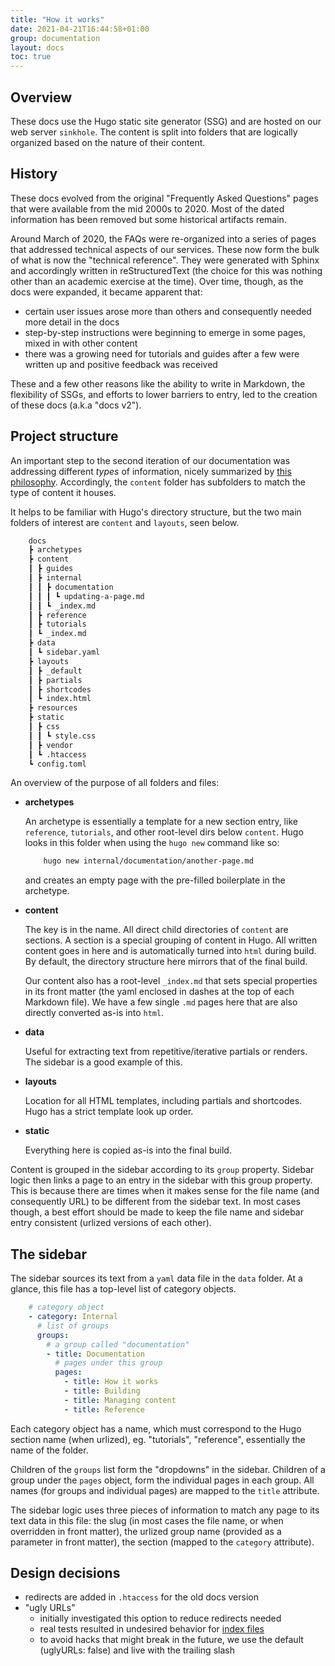 ```yaml
---
title: "How it works"
date: 2021-04-21T16:44:58+01:00
group: documentation
layout: docs
toc: true
---
```


## Overview

These docs use the Hugo static site generator (SSG) and are hosted on our web server `sinkhole`. The content is split into folders that are logically organized based on the nature of their content.

## History

These docs evolved from the original "Frequently Asked Questions" pages that were available from the mid 2000s to 2020. Most of the dated information has been removed but some historical artifacts remain.

Around March of 2020, the FAQs were re-organized into a series of pages that addressed technical aspects of our services. These now form the bulk of what is now the "technical reference". They were generated with Sphinx and accordingly written in reStructuredText (the choice for this was nothing other than an academic exercise at the time). Over time, though, as the docs were expanded, it became apparent that:

* certain user issues arose more than others and consequently needed more detail in the docs
* step-by-step instructions were beginning to emerge in some pages, mixed in with other content
* there was a growing need for tutorials and guides after a few were written up and positive feedback was received

These and a few other reasons like the ability to write in Markdown, the flexibility of SSGs, and efforts to lower barriers to entry, led to the creation of these docs (a.k.a "docs v2").

## Project structure

An important step to the second iteration of our documentation was addressing different *types* of information, nicely summarized by [this philosophy](https://diataxis.fr/). Accordingly, the `content` folder has subfolders to match the type of content it houses.

It helps to be familiar with Hugo's directory structure, but the two main folders of interest are `content` and `layouts`, seen below.  

```bash
    docs
    ┣ archetypes
    ┣ content
    ┃ ┣ guides
    ┃ ┣ internal
    ┃ ┃ ┣ documentation
    ┃ ┃ ┃ ┗ updating-a-page.md
    ┃ ┃ ┗ _index.md
    ┃ ┣ reference
    ┃ ┣ tutorials
    ┃ ┗ _index.md
    ┣ data
    ┃ ┗ sidebar.yaml
    ┣ layouts
    ┃ ┣ _default
    ┃ ┣ partials
    ┃ ┣ shortcodes
    ┃ ┗ index.html
    ┣ resources
    ┣ static
    ┃ ┣ css
    ┃ ┃ ┗ style.css
    ┃ ┣ vendor
    ┃ ┗ .htaccess
    ┗ config.toml
```

An overview of the purpose of all folders and files:

* **archetypes**

    An archetype is essentially a template for a new section entry, like `reference`, `tutorials`, and other root-level dirs below `content`. Hugo looks in this folder when using the `hugo new` command like so:

    ```bash
        hugo new internal/documentation/another-page.md
    ```

    and creates an empty page with the pre-filled boilerplate in the archetype.

* **content**

    The key is in the name. All direct child directories of `content` are sections. A section is a special grouping of content in Hugo. All written content goes in here and is automatically turned into `html` during build. By default, the directory structure here mirrors that of the final build.

    Our content also has a root-level `_index.md` that sets special properties in its front matter (the yaml enclosed in dashes at the top of each Markdown file). We have a few single `.md` pages here that are also directly converted as-is into `html`.

* **data**

    Useful for extracting text from repetitive/iterative partials or renders. The sidebar is a good example of this.

* **layouts**

    Location for all HTML templates, including partials and shortcodes. Hugo has a strict template look up order.

* **static**

    Everything here is copied as-is into the final build.

Content is grouped in the sidebar according to its `group` property. Sidebar logic then links a page to an entry in the sidebar with this group property. This is because there are times when it makes sense for the file name (and consequently URL) to be different from the sidebar text. In most cases though, a best effort should be made to keep the file name and sidebar entry consistent (urlized versions of each other).

## The sidebar

The sidebar sources its text from a `yaml` data file in the `data` folder. At a glance, this file has a top-level list of category objects.

```yaml
    # category object
    - category: Internal 
      # list of groups
      groups:
        # a group called "documentation"
        - title: Documentation
          # pages under this group
          pages:
            - title: How it works
            - title: Building
            - title: Managing content
            - title: Reference
```

Each category object has a name, which must correspond to the Hugo section name (when urlized), eg. "tutorials", "reference", essentially the name of the folder.

Children of the `groups` list form the "dropdowns" in the sidebar. Children of a group under the `pages` object, form the individual pages in each group. All names (for groups and individual pages) are mapped to the `title` attribute.

The sidebar logic uses three pieces of information to match any page to its text data in this file: the slug (in most cases the file name, or when overridden in front matter), the urlized group name (provided as a parameter in front matter), the section (mapped to the `category` attribute).

## Design decisions

* redirects are added in `.htaccess` for the old docs version
* "ugly URLs"
  * initially investigated this option to reduce redirects needed
  * real tests resulted in undesired behavior for [index files](https://github.com/gohugoio/hugo/issues/4428)
  * to avoid hacks that might break in the future, we use the default (uglyURLs: false) and live with the trailing slash

